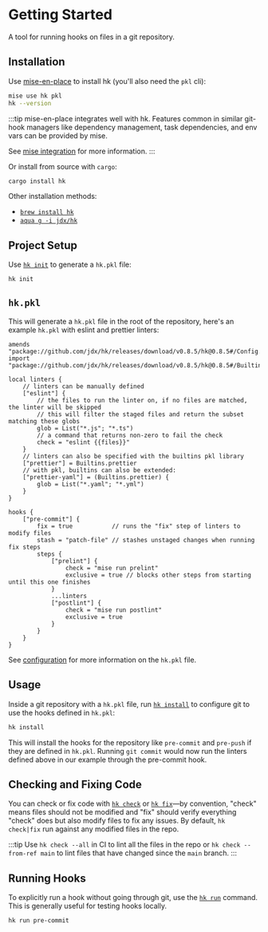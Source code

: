 # Getting Started

A tool for running hooks on files in a git repository.

## Installation

Use [mise-en-place](https://github.com/jdx/mise) to install hk (you'll also need the `pkl` cli):

```sh
mise use hk pkl
hk --version
```

:::tip
mise-en-place integrates well with hk. Features common in similar git-hook managers like dependency management, task dependencies, and env vars can be provided by mise.

See [mise integration](/mise_integration) for more information.
:::

Or install from source with `cargo`:

```sh
cargo install hk
```

Other installation methods:

- [`brew install hk`](https://formulae.brew.sh/formula/hk)
- [`aqua g -i jdx/hk`](https://github.com/aquaproj/aqua-registry/blob/main/pkgs/jdx/hk/registry.yaml)

## Project Setup

Use [`hk init`](/cli/init) to generate a `hk.pkl` file:

```sh
hk init
```

## `hk.pkl`

This will generate a `hk.pkl` file in the root of the repository, here's an example `hk.pkl` with eslint and prettier linters:

```pkl
amends "package://github.com/jdx/hk/releases/download/v0.8.5/hk@0.8.5#/Config.pkl"
import "package://github.com/jdx/hk/releases/download/v0.8.5/hk@0.8.5#/Builtins.pkl"

local linters {
    // linters can be manually defined
    ["eslint"] {
        // the files to run the linter on, if no files are matched, the linter will be skipped
        // this will filter the staged files and return the subset matching these globs
        glob = List("*.js"; "*.ts")
        // a command that returns non-zero to fail the check
        check = "eslint {{files}}"
    }
    // linters can also be specified with the builtins pkl library
    ["prettier"] = Builtins.prettier
    // with pkl, builtins can also be extended:
    ["prettier-yaml"] = (Builtins.prettier) {
        glob = List("*.yaml"; "*.yml")
    }
}

hooks {
    ["pre-commit"] {
        fix = true           // runs the "fix" step of linters to modify files
        stash = "patch-file" // stashes unstaged changes when running fix steps
        steps {
            ["prelint"] {
                check = "mise run prelint"
                exclusive = true // blocks other steps from starting until this one finishes
            }
            ...linters
            ["postlint"] {
                check = "mise run postlint"
                exclusive = true
            }
        }
    }
}
```

See [configuration](/configuration) for more information on the `hk.pkl` file.

## Usage

Inside a git repository with a `hk.pkl` file, run [`hk install`](/cli/install) to configure git to use the hooks defined in `hk.pkl`:

```sh
hk install
```

This will install the hooks for the repository like `pre-commit` and `pre-push` if they are defined in `hk.pkl`. Running `git commit` would now run the linters defined above in our example through the pre-commit hook.

## Checking and Fixing Code

You can check or fix code with [`hk check`](/cli/check) or [`hk fix`](/cli/fix)—by convention, "check" means files should not be modified and "fix"
should verify everything "check" does but also modify files to fix any issues. By default, `hk check|fix` run against any modified files in the repo.

:::tip
Use `hk check --all` in CI to lint all the files in the repo or `hk check --from-ref main` to lint files that have changed since the `main` branch.
:::

## Running Hooks

To explicitly run a hook without going through git, use the [`hk run`](/cli/run) command. This is generally useful for testing hooks locally.

```sh
hk run pre-commit
```
